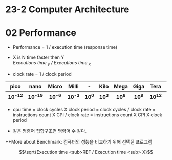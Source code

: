# 23-2 Computer Architecture 
# 02 Performance

- Performance = 1 / execution time (response time)
- X is N time faster then Y <br>
  <em> Executions time <sub>y</sub> / Executions time <sub>x</sub> </em>

- clock rate = 1 / clock period

<table>
  <thead>
    <tr><th>pico</th><th>nano</th><th>Micro</th><th>Milli</th><th>-</th><th>Kilo</th><th>Mega</th><th>Giga</th><th>Tera</th><th>Peta</th></tr>
    <tr><th>10<sup>-12<sup></th><th>10<sup>-19<sup></th><th>10<sup>-6<sup></th><th>10<sup>-3<sup></th><th>10<sup>0<sup></th><th>10<sup>3<sup></th><th>10<sup>6<sup></th><th>10<sup>9<sup></th><th>10<sup>12<sup></th><th>10<sup>15<sup></th></tr>
  </thead>
</table>

- cpu time = clock cycles X clock period = clock cycles / clock rate = instructions count X CPI / clock rate = instructions count X CPI X clock period
  
- 같은 명령어 집합구조면 명령어 수 같다.

++More about
Benchmark: 컴퓨터의 성능을 비교하기 위해 선택된 프로그램

$$\sqrt{Execution time <sub>REF / Execution time <sub> X}$$







